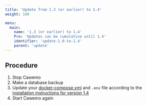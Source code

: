 ```yaml
---
title: 'Update from 1.3 (or earlier) to 1.4'
weight: 100

menu:
  main:
    name: '1.3 (or earlier) to 1.4'
    Pre: 'Updates can be cumulative until 1.4'
    identifier: 'update-1.0-to-1.4'
    parent: 'update'
---
```


## Procedure

1. Stop Cawemo
1. Make a database backup
1. Update your [docker-compose.yml](https://docs.camunda.org/cawemo/1.4/docker-compose.yml) and `.env` file
   according to the [installation instructions for version 1.4](https://docs.camunda.org/cawemo/1.4/technical-guide/installation)
1. Start Cawemo again
